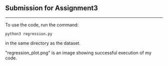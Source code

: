 ## Submission for Assignment3
---

To use the code, run the command:

```
python3 regression.py
```
in the same directory as the dataset.
<br>

"regression_plot.png" is an image showing successful execution of my code.